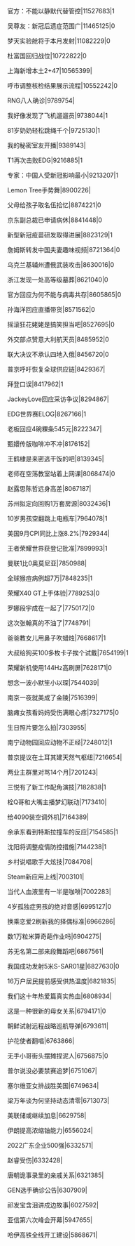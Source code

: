 官方：不能以静默代替管控|11527683|1

吴尊友：新冠后遗症范围广|11465125|0

梦天实验舱将于本月发射|11082229|0

杜富国回归战位|10722822|0

上海新增本土2+47|10565399|

呼市调整核检结果展示流程|10552242|0

RNG八人确诊|9789754|

我好像发现了飞机遛遛员|9738044|1

81岁奶奶轻松跳绳千个|9725130|1

我的秘密室友开播|9389143|

T1再次击败EDG|9216885|1

专家：中国人受新冠影响最小|9213207|1

Lemon Tree手势舞|8900226|

父母给孩子取名伍拾忆|8874221|0

京东副总裁已申请病休|8841448|0

新型新冠疫苗研发取得进展|8823129|1

詹姆斯转发中国夫妻趣味视频|8721364|0

乌克兰基辅州遭俄武装攻击|8630016|0

浙江发现一处高等级墓葬|8621040|0

官方回应为何不能与病毒共存|8605865|0

孙海洋回应直播带货|8571562|0

摇滚狂花姥姥是搞笑担当吧|8527695|0

外交部点赞意大利航天员|8485952|0

联大决议不承认四地入俄|8456720|0

普京呼吁恢复全球供应链|8429367|

拜登口误|8417962|1

JackeyLove回应采访争议|8294867|

EDG世界赛ELOG|8267166|1

老板回应4碗粿条545元|8222347|

甄嬛传版咖啡冲不冲|8176152|

王鹤棣是来密逃干饭的吧|8139345|

老师在空荡教室站着上网课|8068474|0

赵露思陈哲远身高差|8067187|

苏州拟定向回购1万套房源|8032436|1

10岁男孩空翻跳上电瓶车|7964078|1

美国9月CPI同比上涨8.2%|7929344|

王者荣耀世界获登记批准|7899993|1

曼联1比0奥莫尼亚|7850988|

全球猴痘病例超7万|7848235|1

荣耀X40 GT上手体验|7789253|0

罗娜段宇成在一起了|7750172|0

这次张翰真的不油了|7748791|

爸爸教女儿用鼻子吹蜡烛|7668617|1

大叔给狗买100多枚卡子挨个试戴|7654199|1

荣耀新机使用144Hz高刷屏|7628171|0

想念一波小默笙小以琛|7544039|

南京一夜就美成了金陵|7516399|

脑瘫女孩看妈妈受伤满眼心疼|7327175|0

生日照片要怎么拍|7303955|

南宁动物园回应动物不正经|7248012|1

普京提议在土耳其建天然气枢纽|7216654|

两业主群里对骂14个月|7201243|

三悦有了新工作配角演技|7182838|1

栓Q哥和大嘴主播梦幻联动|7173410|

给4090装空调外机|7164389|

余承东看到特斯拉撞车的反应|7154585|1

沈阳将调整疫情防控措施|7144238|1

乡村说唱歌手大炫技|7084708|

Steam新应用上线|7003101|

当代人血液里有一半是咖啡|7002283|

4岁孤独症男孩的绝对音感|6995127|0

换乘恋爱2刷新我的择偶标准|6966286|

数1万粒米算奇葩作业吗|6904275|

苏无名第二部来段舞蹈吧|6867561|

我国成功发射5米S-SAR01星|6827630|0

16万户居民提前感受供热温度|6821835|

我们这十年热爱篇真实热血|6808934|

这是一种很新的母女关系|6794171|0

朝鲜试射远程战略巡航导弹|6793611|

护花使者翻唱|6763866|

无手小哥街头摆摊捏泥人|6756875|0

普尔说没必要禁赛追梦|6751067|

塞尔维亚女排战胜美国|6749634|

梁万年谈为何坚持动态清零|6713073|

美联储或继续加息|6629758|

伊朗提高浓缩铀能力|6556024|

2022广东企业500强|6332571|

赵睿受伤|6332428|

唐朝诡事录里的亲戚关系|6321385|

GEN选手确诊公告|6307909|

祁发宝含泪讲戍边故事|6027592|

亚信第六次峰会开幕|5947655|

哈伊高铁全线开工建设|5868671|

